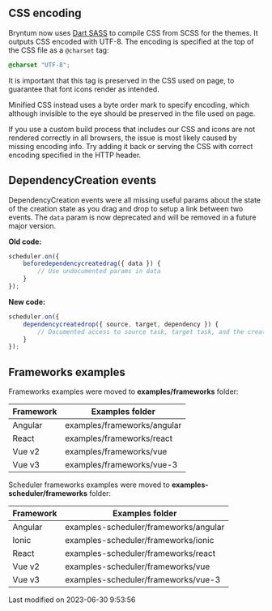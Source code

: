 ## CSS encoding

Bryntum now uses [Dart SASS](https://sass-lang.com/dart-sass) to compile CSS from SCSS for the themes. It outputs CSS
encoded with UTF-8. The encoding is specified at the top of the CSS file as a `@charset` tag:

```css
@charset "UTF-8";
```

It is important that this tag is preserved in the CSS used on page, to guarantee that font icons render as intended.

Minified CSS instead uses a byte order mark to specify encoding, which although invisible to the eye should be preserved
in the file used on page.

If you use a custom build process that includes our CSS and icons are not rendered correctly in all browsers, the issue
is most likely caused by missing encoding info. Try adding it back or serving the CSS with correct encoding specified in
the HTTP header.

## DependencyCreation events

DependencyCreation events were all missing useful params about the state of the creation state as you drag and drop to
setup a link between two events. The `data` param is now deprecated and will be removed in a future major version.

**Old code:**

```javascript
scheduler.on({
    beforedependencycreatedrag({ data }) {
        // Use undocumented params in data
    }
});
```

**New code:**

```javascript
scheduler.on({
    dependencycreatedrop({ source, target, dependency }) {
        // Documented access to source task, target task, and the created dependency
    }
});
```

## Frameworks examples

Frameworks examples were moved to **examples/frameworks** folder:

| Framework | Examples folder             |
|-----------|-----------------------------|
| Angular   | examples/frameworks/angular |
| React     | examples/frameworks/react   |
| Vue v2    | examples/frameworks/vue     |
| Vue v3    | examples/frameworks/vue-3   |


Scheduler frameworks examples were moved to **examples-scheduler/frameworks** folder:

| Framework | Examples folder                       |
|-----------|---------------------------------------|
| Angular   | examples-scheduler/frameworks/angular |
| Ionic     | examples-scheduler/frameworks/ionic   |
| React     | examples-scheduler/frameworks/react   |
| Vue v2    | examples-scheduler/frameworks/vue     |
| Vue v3    | examples-scheduler/frameworks/vue-3   |


<p class="last-modified">Last modified on 2023-06-30 9:53:56</p>
